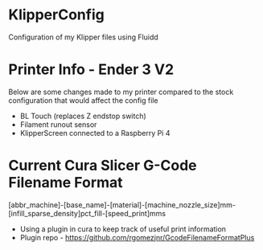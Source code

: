 # KlipperConfig
 Configuration of my Klipper files using Fluidd
 
 # Printer Info - Ender 3 V2
 Below are some changes made to my printer compared to the stock configuration that would affect the config file
 - BL Touch (replaces Z endstop switch)
 - Filament runout sensor
 - KlipperScreen connected to a Raspberry Pi 4

# Current Cura Slicer G-Code Filename Format
[abbr_machine]-[base_name]-[material]-[machine_nozzle_size]mm-[infill_sparse_density]pct_fill-[speed_print]mms
- Using a plugin in cura to keep track of useful print information
- Plugin repo - https://github.com/rgomezjnr/GcodeFilenameFormatPlus


